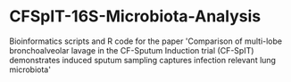 # CFSpIT-16S-Microbiota-Analysis
Bioinformatics scripts and R code for the paper 'Comparison of multi-lobe bronchoalveolar lavage in the CF-Sputum Induction trial (CF-SpIT) demonstrates induced sputum sampling captures infection relevant lung microbiota'
